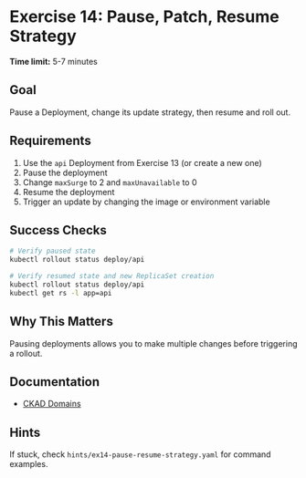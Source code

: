 # Exercise 14: Pause, Patch, Resume Strategy

**Time limit:** 5-7 minutes

## Goal
Pause a Deployment, change its update strategy, then resume and roll out.

## Requirements
1. Use the `api` Deployment from Exercise 13 (or create a new one)
2. Pause the deployment
3. Change `maxSurge` to 2 and `maxUnavailable` to 0
4. Resume the deployment
5. Trigger an update by changing the image or environment variable

## Success Checks
```bash
# Verify paused state
kubectl rollout status deploy/api

# Verify resumed state and new ReplicaSet creation
kubectl rollout status deploy/api
kubectl get rs -l app=api
```

## Why This Matters
Pausing deployments allows you to make multiple changes before triggering a rollout.

## Documentation
- [CKAD Domains](https://training.linuxfoundation.org/certification/certified-kubernetes-application-developer-ckad/)

## Hints
If stuck, check `hints/ex14-pause-resume-strategy.yaml` for command examples.
